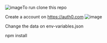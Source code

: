 ![image](https://github.com/OAllanFernando/electron-auth0-authentication/assets/86169747/912991d4-6b19-4702-b737-9fb1c99a2ec0)To run clone this repo

Create a account on https://auth0.com
![image](https://github.com/OAllanFernando/electron-auth0-authentication/assets/86169747/7b8c9959-d7d8-4e19-92c2-bd287c8a201d)



Change the data on env-variables.json


npm install
